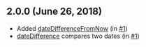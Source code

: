 ## 2.0.0 (June 26, 2018)

* Added [dateDifferenceFromNow](docs/dateDifferenceFromNow.md) (in [#1](https://github.com/shystruk/famulus/pull/1))
* [dateDifference](docs/dateDifference.md) compares two dates (in [#1](https://github.com/shystruk/famulus/pull/1))

